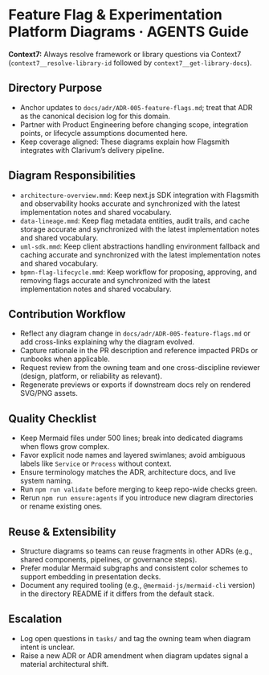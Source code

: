 # Feature Flag & Experimentation Platform Diagrams · AGENTS Guide

**Context7:** Always resolve framework or library questions via Context7 (`context7__resolve-library-id` followed by `context7__get-library-docs`).
## Directory Purpose
- Anchor updates to `docs/adr/ADR-005-feature-flags.md`; treat that ADR as the canonical decision log for this domain.
- Partner with Product Engineering before changing scope, integration points, or lifecycle assumptions documented here.
- Keep coverage aligned: These diagrams explain how Flagsmith integrates with Clarivum’s delivery pipeline.

## Diagram Responsibilities
- `architecture-overview.mmd`: Keep next.js SDK integration with Flagsmith and observability hooks accurate and synchronized with the latest implementation notes and shared vocabulary.
- `data-lineage.mmd`: Keep flag metadata entities, audit trails, and cache storage accurate and synchronized with the latest implementation notes and shared vocabulary.
- `uml-sdk.mmd`: Keep client abstractions handling environment fallback and caching accurate and synchronized with the latest implementation notes and shared vocabulary.
- `bpmn-flag-lifecycle.mmd`: Keep workflow for proposing, approving, and removing flags accurate and synchronized with the latest implementation notes and shared vocabulary.

## Contribution Workflow
- Reflect any diagram change in `docs/adr/ADR-005-feature-flags.md` or add cross-links explaining why the diagram evolved.
- Capture rationale in the PR description and reference impacted PRDs or runbooks when applicable.
- Request review from the owning team and one cross-discipline reviewer (design, platform, or reliability as relevant).
- Regenerate previews or exports if downstream docs rely on rendered SVG/PNG assets.

## Quality Checklist
- Keep Mermaid files under 500 lines; break into dedicated diagrams when flows grow complex.
- Favor explicit node names and layered swimlanes; avoid ambiguous labels like `Service` or `Process` without context.
- Ensure terminology matches the ADR, architecture docs, and live system naming.
- Run `npm run validate` before merging to keep repo-wide checks green.
- Rerun `npm run ensure:agents` if you introduce new diagram directories or rename existing ones.

## Reuse & Extensibility
- Structure diagrams so teams can reuse fragments in other ADRs (e.g., shared components, pipelines, or governance steps).
- Prefer modular Mermaid subgraphs and consistent color schemes to support embedding in presentation decks.
- Document any required tooling (e.g., `@mermaid-js/mermaid-cli` version) in the directory README if it differs from the default stack.

## Escalation
- Log open questions in `tasks/` and tag the owning team when diagram intent is unclear.
- Raise a new ADR or ADR amendment when diagram updates signal a material architectural shift.
